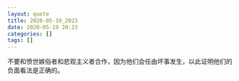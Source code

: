 ```yaml
---
layout: quote
title: 2020-05-19_2023
date: 2020-05-19 20:23
categories: []
tags: []
---
```


不要和愤世嫉俗者和悲观主义者合作，因为他们会任由坏事发生，以此证明他们的负面看法是正确的。